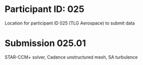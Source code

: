 # Participant ID: 025
Location for participant ID 025 (TLG Aerospace) to submit data

# Submission 025.01
STAR-CCM+ solver, Cadence unstructured mesh, SA turbulence
